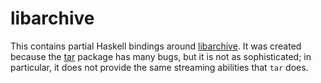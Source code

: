 # libarchive

This contains partial Haskell bindings around
[libarchive](http://libarchive.org/). It was created because the
[tar](http://hackage.haskell.org/package/tar) package has many bugs, but it is
not as sophisticated; in particular, it does not provide the same streaming
abilities that `tar` does.
